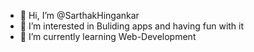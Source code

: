 - 👋 Hi, I’m @SarthakHingankar
- 👀 I’m interested in Buliding apps and having fun with it
- 🌱 I’m currently learning Web-Development

<!---
SarthakHingankar/SarthakHingankar is a ✨ special ✨ repository because its `README.md` (this file) appears on your GitHub profile.
You can click the Preview link to take a look at your changes.
--->

